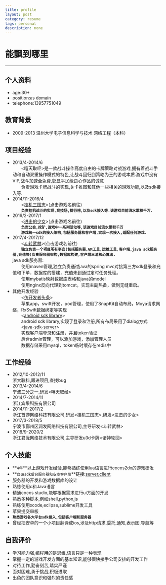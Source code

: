 ```yaml
---
title: profile
layout: post
category: resume
tags: personal
description: none
---
```


# 能飘到哪里

------
## 个人资料
* age:30+
* position:as domain
* telephone:13957751049

## 教育背景
* 2009-2013 温州大学电子信息科学与技术 网络工程（本科）

## 项目经验

* 2013/4-2014/6<br>
&emsp;&emsp;<嘻天取经>是一款战斗操作高度自由的卡牌策略对战游戏,拥有着战斗手动和自动双重操作模式的特色,让战斗回归到策略为王的游戏本质.游戏中没有VIP,战斗加速全免费,彰显平民级良心作品的诚意<br>
&emsp;&emsp;负责游戏卡牌战斗的实现,关卡推图和其他一些相关的游戏功能,以及sdk接入等.<br>
* 2014/11-2016/4<br>
&emsp;&emsp;<[挂机三国志](http://www.9game.cn/ttgz/)>(点击游戏名前往)<br>
&emsp;&emsp;**`负责挂机战斗的实现,竞技场,排行榜,以及sdk接入等.该游戏目前流水累积千万.`**
* 2016/2-2017/1<br>
&emsp;&emsp;<[进击的少女](http://www.9game.cn/jjdsn/)>(点击游戏名前往)<br>
&emsp;&emsp;**`负责公会,挖矿,游戏中一系列活动等,该游戏目前流水累积千万`**<br>
&emsp;&emsp;**`游戏统一sdk的接入架构,包括服务器和客户端,实现一次接入,适配任何游戏.`**
* 2017/4-2017/12<br>
&emsp;&emsp;<[斗转武林](http://www.9game.cn/dzwl/)>(点击游戏名前往)<br>
&emsp;&emsp;**`独立负责一个项目所有事宜(包括服务器,GM工具,运维工具,客户端,java sdk服务器,充值等)负责服务器架构,数据库构建,客户端三消核心算法.`**<br>
java sdk服务器:<br>
&emsp;&emsp;使用maven管理,独立负责通过java的spring mvc对接第三方sdk登录和充值和下单，数据库的搭建，充值未到通过定时任务处理。<br>
&emsp;&emsp;使用mybatis映射数据库表格和java的model<br>
&emsp;&emsp;使用nginx反向代理到tomcat，实现主副热备，做到无缝重启。<br>
* 其他开发经验<br>
&emsp;&emsp;<[仿开发者头条](https://github.com/zhjzjnb/develop_head)><br>
&emsp;&emsp;苹果app，swift开发，pod管理，使用了SnapKit自动布局，Moya请求网络，RxSwift数据绑定等实现<br>
&emsp;&emsp;<[android sdk library](https://github.com/zhjzjnb/android_zsdk)><br>
&emsp;&emsp;android sdk library,实现了登录和注册,所有布局采用了dialog方式<br>
&emsp;&emsp;<[java-sdk-server](https://github.com/zhjzjnb/sdk-server)><br>
&emsp;&emsp;实现客户端登录和注册，并且token验证<br>
&emsp;&emsp;后台admin管理，可以添加游戏，添加管理人员<br>
&emsp;&emsp;数据存储采用mysql，token临时缓存在redis中<br>


## 工作经验
* 2012/10-2012/11<br>浙大联科,跟进项目,查找bug
* 2013/4-2014/6<br>宁波三分之一,研发<嘻天取经>
* 2014/7-2014/11<br>浙江宾果科技有限公司
* 2014/11-2017/2<br>浙江首游网络科技有限公司,研发<挂机三国志>,研发<进击的少女>
* 2017/3-2018/5<br>宁波市鄞州区润发网络科技有限公司,主导研发<斗转武林>
* 2018/9-2020/2<br>浙江君泷网络技术有限公司,主导研发u3d卡牌<诸神轮回>

## 个人技能
* **`4年`**以上游戏开发经验,能够熟练使用lua语言进行cocos2dx的游戏研发
* **`自研sdk后台服务器和安卓客户端`**链接:[server](https://github.com/zhjzjnb/sdk-server),[client](https://github.com/zhjzjnb/android_zsdk)
* 服务器的开发和游戏数据库的设计
* 熟练使用c和Java语言
* 精通cocos studio,能够根据需求进行ui方面的开发
* 熟悉多种脚本,例如shell,python,js
* 熟练使用xcode,eclipse,sublime开发工具
* 苹果提交审核
* **`熟悉游戏各大平台sdk接入,包括客户端和服务器`**
* 曾经把安卓的一个小项目翻译成ios,涉及http请求,委托,通知,表示图,导航等

## 自我评价
* 学习能力强,编程用的是思维,语言只是一种表现
* 掌握一定的游戏开发方面的基本知识,能够很快接手公司安排的开发工作
* 对待工作,勤奋刻苦,踏实严谨
* 面对困难,勇于挑战,积极进取
* 出色的团队意识和强烈的责任感


